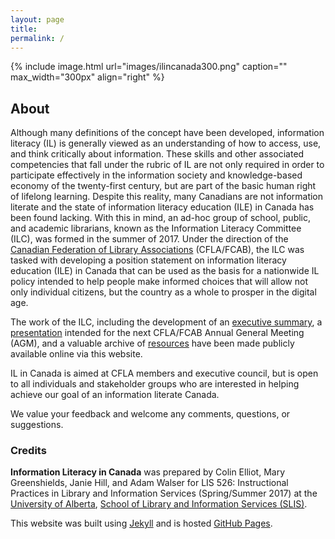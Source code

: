 ```yaml
---
layout: page
title: 
permalink: /
---
```


{% include image.html url="images/ilincanada300.png" caption="" max_width="300px" align="right" %}

## About

Although many definitions of the concept have been developed, information literacy (IL) is generally viewed as an understanding of how to access, use, and think critically about information. These skills and other associated competencies that fall under the rubric of IL are not only required in order to participate effectively in the information society and knowledge-based economy of the twenty-first century, but are part of the basic human right of lifelong learning. Despite this reality, many Canadians are not information literate and the state of information literacy education (ILE) in Canada has been found lacking. With this in mind, an ad-hoc group of school, public, and academic librarians, known as the Information Literacy Committee (ILC), was formed in the summer of 2017. Under the direction of the [Canadian Federation of Library Associations](http://cfla-fcab.ca/en/home-page/) (CFLA/FCAB), the ILC was tasked with developing a position statement on information literacy education (ILE) in Canada that can be used as the basis for a nationwide IL policy intended to help people make informed choices that will allow not only individual citizens, but the country as a whole to prosper in the digital age.

The work of the ILC, including the development of an [executive summary](https://lis526scenariod2017.github.io/IL-in-Canada/executivesummary/), a [presentation](https://lis526scenariod2017.github.io/IL-in-Canada/presentation/) intended for the next CFLA/FCAB Annual General Meeting (AGM), and a valuable archive of [resources](https://lis526scenariod2017.github.io/IL-in-Canada/resources/) have been made publicly available online via this website.

IL in Canada is aimed at CFLA members and executive council, but is open to all individuals and stakeholder groups who are interested in helping achieve our goal of an information literate Canada.

We value your feedback and welcome any comments, questions, or suggestions.

### Credits

**Information Literacy in Canada** was prepared by Colin Elliot, Mary Greenshields, Janie Hill, and Adam Walser for LIS 526: Instructional Practices in Library and Information Services (Spring/Summer 2017) at the [University of Alberta](https://www.ualberta.ca/), [School of Library and Information Services (SLIS)](https://www.ualberta.ca/school-of-library-and-information-studies).

This website was built using [Jekyll](https://jekyllrb.com/) and is hosted [GitHub Pages](https://pages.github.com/).
